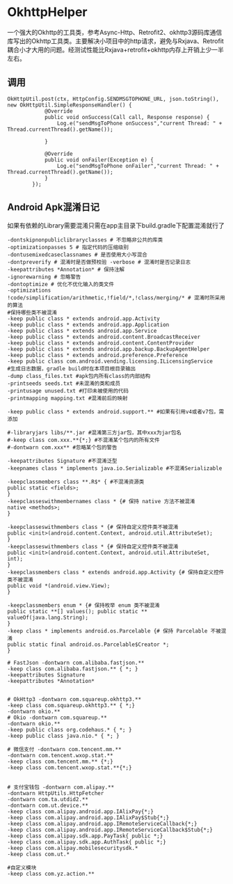 # OkhttpHelper
一个强大的Okhttp的工具类，参考Async-Http、Retrofit2、okhttp3源码库通信库写出的Okhttp工具类。主要解决小项目中的http请求，避免与Rxjava、Retrofit耦合小才大用的问题。经测试性能比Rxjava+retrofit+okhttp内存上开销上少一半左右。

## 调用

    OkHttpUtil.post(ctx, HttpConfig.SENDMSGTOPHONE_URL, json.toString(), new OkHttpUtil.SimpleResponseHandler() {
                @Override
                public void onSuccess(Call call, Response response) {
                    Log.e("sendMsgToPhone onSuccess","current Thread: " + Thread.currentThread().getName());

                }

                @Override
                public void onFailer(Exception e) {
                    Log.e("sendMsgToPhone onFailer","current Thread: " + Thread.currentThread().getName());
                }
            });


## Android Apk混淆日记
    
如果有依赖的Library需要混淆只需在app主目录下build.gradle下配置混淆就行了

    -dontskipnonpubliclibraryclasses # 不忽略非公共的库类
    -optimizationpasses 5 # 指定代码的压缩级别
    -dontusemixedcaseclassnames # 是否使用大小写混合
    -dontpreverify # 混淆时是否做预校验 -verbose # 混淆时是否记录日志
    -keepattributes *Annotation* # 保持注解
    -ignorewarning # 忽略警告
    -dontoptimize # 优化不优化输入的类文件
    -optimizations !code/simplification/arithmetic,!field/*,!class/merging/* # 混淆时所采用的算法
    #保持哪些类不被混淆
    -keep public class * extends android.app.Activity
    -keep public class * extends android.app.Application
    -keep public class * extends android.app.Service
    -keep public class * extends android.content.BroadcastReceiver
    -keep public class * extends android.content.ContentProvider
    -keep public class * extends android.app.backup.BackupAgentHelper
    -keep public class * extends android.preference.Preference
    -keep public class com.android.vending.licensing.ILicensingService
    #生成日志数据，gradle build时在本项目根目录输出
    -dump class_files.txt #apk包内所有class的内部结构
    -printseeds seeds.txt #未混淆的类和成员
    -printusage unused.txt #打印未被使用的代码
    -printmapping mapping.txt #混淆前后的映射

    -keep public class * extends android.support.** #如果有引用v4或者v7包，需添加

    #-libraryjars libs/**.jar #混淆第三方jar包，其中xxx为jar包名
    #-keep class com.xxx.**{*;} #不混淆某个包内的所有文件
    #-dontwarn com.xxx** #忽略某个包的警告

    -keepattributes Signature #不混淆泛型
    -keepnames class * implements java.io.Serializable #不混淆Serializable

    -keepclassmembers class **.R$* { #不混淆资源类
    public static <fields>;
    }
    -keepclasseswithmembernames class * {# 保持 native 方法不被混淆
    native <methods>;
    }

    -keepclasseswithmembers class * {# 保持自定义控件类不被混淆
    public <init>(android.content.Context, android.util.AttributeSet);
    }
    -keepclasseswithmembers class * {# 保持自定义控件类不被混淆
    public <init>(android.content.Context, android.util.AttributeSet, int);
    }
    -keepclassmembers class * extends android.app.Activity {# 保持自定义控件类不被混淆
    public void *(android.view.View);
    }

    -keepclassmembers enum * {# 保持枚举 enum 类不被混淆
    public static **[] values(); public static ** valueOf(java.lang.String);
    }
    -keep class * implements android.os.Parcelable {# 保持 Parcelable 不被混淆
    public static final android.os.Parcelable$Creator *;
    }

    # FastJson -dontwarn com.alibaba.fastjson.**
    -keep class com.alibaba.fastjson.** { *; }
    -keepattributes Signature
    -keepattributes *Annotation*


    # OkHttp3 -dontwarn com.squareup.okhttp3.**
    -keep class com.squareup.okhttp3.** { *;}
    -dontwarn okio.**
    # Okio -dontwarn com.squareup.**
    -dontwarn okio.**
    -keep public class org.codehaus.* { *; }
    -keep public class java.nio.* { *; }

    # 微信支付 -dontwarn com.tencent.mm.**
    -dontwarn com.tencent.wxop.stat.**
    -keep class com.tencent.mm.** {*;}
    -keep class com.tencent.wxop.stat.**{*;}


    # 支付宝钱包 -dontwarn com.alipay.**
    -dontwarn HttpUtils.HttpFetcher
    -dontwarn com.ta.utdid2.**
    -dontwarn com.ut.device.**
    -keep class com.alipay.android.app.IAlixPay{*;}
    -keep class com.alipay.android.app.IAlixPay$Stub{*;}
    -keep class com.alipay.android.app.IRemoteServiceCallback{*;}
    -keep class com.alipay.android.app.IRemoteServiceCallback$Stub{*;}
    -keep class com.alipay.sdk.app.PayTask{ public *;}
    -keep class com.alipay.sdk.app.AuthTask{ public *;}
    -keep class com.alipay.mobilesecuritysdk.*
    -keep class com.ut.*

    #自定义模块
    -keep class com.yz.action.**
